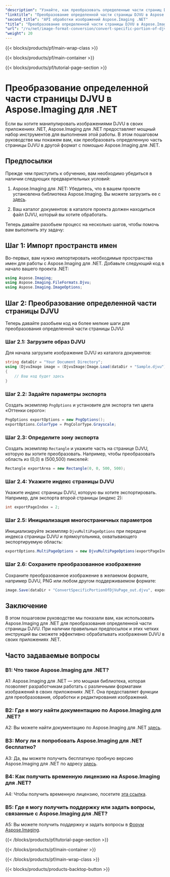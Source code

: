 ```yaml
---
"description": "Узнайте, как преобразовать определенные части страниц DJVU с помощью Aspose.Imaging для .NET. Следуйте нашему пошаговому руководству."
"linktitle": "Преобразование определенной части страницы DJVU в Aspose.Imaging для .NET"
"second_title": "API обработки изображений Aspose.Imaging .NET"
"title": "Преобразование определенной части страницы DJVU в Aspose.Imaging для .NET"
"url": "/ru/net/image-format-conversion/convert-specific-portion-of-djvu-page/"
"weight": 20
---
```


{{< blocks/products/pf/main-wrap-class >}}

{{< blocks/products/pf/main-container >}}

{{< blocks/products/pf/tutorial-page-section >}}

# Преобразование определенной части страницы DJVU в Aspose.Imaging для .NET

Если вы хотите манипулировать изображениями DJVU в своих приложениях .NET, Aspose.Imaging для .NET предоставляет мощный набор инструментов для выполнения этой работы. В этом пошаговом руководстве мы покажем вам, как преобразовать определенную часть страницы DJVU в другой формат с помощью Aspose.Imaging для .NET.

## Предпосылки

Прежде чем приступить к обучению, вам необходимо убедиться в наличии следующих предварительных условий:

1. Aspose.Imaging для .NET: Убедитесь, что в вашем проекте установлена библиотека Aspose.Imaging. Вы можете загрузить ее с [здесь](https://releases.aspose.com/imaging/net/).

2. Ваш каталог документов: в каталоге проекта должен находиться файл DJVU, который вы хотите обработать.

Теперь давайте разобьем процесс на несколько шагов, чтобы помочь вам выполнить эту задачу:

## Шаг 1: Импорт пространств имен

Во-первых, вам нужно импортировать необходимые пространства имен для работы с Aspose.Imaging для .NET. Добавьте следующий код в начало вашего проекта .NET:

```csharp
using Aspose.Imaging;
using Aspose.Imaging.FileFormats.Djvu;
using Aspose.Imaging.ImageOptions;
```

## Шаг 2: Преобразование определенной части страницы DJVU

Теперь давайте разобьем код на более мелкие шаги для преобразования определенной части страницы DJVU:

### Шаг 2.1: Загрузите образ DJVU

Для начала загрузите изображение DJVU из каталога документов:

```csharp
string dataDir = "Your Document Directory";
using (DjvuImage image = (DjvuImage)Image.Load(dataDir + "Sample.djvu"))
{
    // Ваш код будет здесь
}
```

### Шаг 2.2: Задайте параметры экспорта

Создать экземпляр `PngOptions` и установите для экспорта тип цвета «Оттенки серого»:

```csharp
PngOptions exportOptions = new PngOptions();
exportOptions.ColorType = PngColorType.Grayscale;
```

### Шаг 2.3: Определите зону экспорта

Создать экземпляр `Rectangle` и укажите часть на странице DJVU, которую вы хотите преобразовать. Например, чтобы преобразовать область из (0,0) в (500,500) пикселей:

```csharp
Rectangle exportArea = new Rectangle(0, 0, 500, 500);
```

### Шаг 2.4: Укажите индекс страницы DJVU

Укажите индекс страницы DJVU, которую вы хотите экспортировать. Например, для экспорта второй страницы (индекс 2):

```csharp
int exportPageIndex = 2;
```

### Шаг 2.5: Инициализация многостраничных параметров

Инициализируйте экземпляр `DjvuMultiPageOptions` при передаче индекса страницы DJVU и прямоугольника, охватывающего экспортируемую область:

```csharp
exportOptions.MultiPageOptions = new DjvuMultiPageOptions(exportPageIndex, exportArea);
```

### Шаг 2.6: Сохраните преобразованное изображение

Сохраните преобразованное изображение в желаемом формате, например DJVU, PNG или любом другом поддерживаемом формате:

```csharp
image.Save(dataDir + "ConvertSpecificPortionOfDjVuPage_out.djvu", exportOptions);
```

## Заключение

В этом пошаговом руководстве мы показали вам, как использовать Aspose.Imaging для .NET для преобразования определенной части страницы DJVU. При наличии правильных предпосылок и этих четких инструкций вы сможете эффективно обрабатывать изображения DJVU в своих приложениях .NET.

## Часто задаваемые вопросы

### В1: Что такое Aspose.Imaging для .NET?

A1: Aspose.Imaging для .NET — это мощная библиотека, которая позволяет разработчикам работать с различными форматами изображений в своих приложениях .NET. Она предоставляет функции для преобразования, обработки и редактирования изображений.

### В2: Где я могу найти документацию по Aspose.Imaging для .NET?

A2: Вы можете найти документацию по Aspose.Imaging для .NET [здесь](https://reference.aspose.com/imaging/net/).

### В3: Могу ли я попробовать Aspose.Imaging для .NET бесплатно?

A3: Да, вы можете получить бесплатную пробную версию Aspose.Imaging для .NET по адресу [здесь](https://releases.aspose.com/).

### В4: Как получить временную лицензию на Aspose.Imaging для .NET?

A4: Чтобы получить временную лицензию, посетите [эта ссылка](https://purchase.aspose.com/temporary-license/).

### В5: Где я могу получить поддержку или задать вопросы, связанные с Aspose.Imaging для .NET?

A5: Вы можете получить поддержку и задать вопросы в [Форум Aspose.Imaging](https://forum.aspose.com/).

{{< /blocks/products/pf/tutorial-page-section >}}

{{< /blocks/products/pf/main-container >}}

{{< /blocks/products/pf/main-wrap-class >}}

{{< blocks/products/products-backtop-button >}}